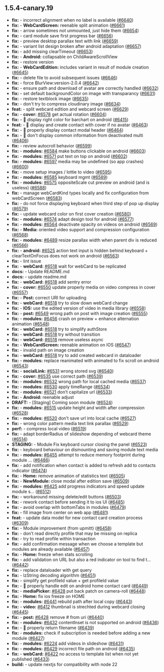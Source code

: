 ## 1.5.4-canary.19

* **fix:**  - incorrect alignment when no label is available ([#6640](https://github.com/AzzappApp/azzapp/pull/6640))
* **fix:**  - **WebCardScreen:** reenable split animation ([#6661](https://github.com/AzzappApp/azzapp/pull/6661))
* **fix:**  - arrow sometimes not unmounted, just hide them ([#6654](https://github.com/AzzappApp/azzapp/pull/6654))
* **fix:**  - card module save first progress bar ([#6656](https://github.com/AzzappApp/azzapp/pull/6656))
* **fix:**  - preview desktop parallax text with link ([#6659](https://github.com/AzzappApp/azzapp/pull/6659))
* **fix:**  - variant list design broken after android adaptation ([#6657](https://github.com/AzzappApp/azzapp/pull/6657))
* **fix:**  - add missing clearTimeout ([#6653](https://github.com/AzzappApp/azzapp/pull/6653))
* **fix:**  - **Android:** collapsable on ChildAwareScrollView
* **fix:**  - restore version
* **fix:**  - **WebCardEdition:** includes variant in result of module creation ([#6645](https://github.com/AzzappApp/azzapp/pull/6645))
* **fix:**  - delete file to avoid subsequent issues ([#6646](https://github.com/AzzappApp/azzapp/pull/6646))
* **fix:**  - force  BlurView:version-2.0.4 ([#6642](https://github.com/AzzappApp/azzapp/pull/6642))
* **fix:**  - ensure path and download of avatar are correctly handled ([#6632](https://github.com/AzzappApp/azzapp/pull/6632))
* **fix:**  - set default backgroundColor on image with transparancy ([#6631](https://github.com/AzzappApp/azzapp/pull/6631))
* **fix:**  - restore textblock image ([#6635](https://github.com/AzzappApp/azzapp/pull/6635))
* **fix:**  - don't try to compress cloudinary image ([#6634](https://github.com/AzzappApp/azzapp/pull/6634))
* **feat:**  - split webcard edition and webcard screen ([#6629](https://github.com/AzzappApp/azzapp/pull/6629))
* **fix:**  - **cover:** [#6578](https://github.com/AzzappApp/azzapp/pull/6578) get actual rotation ([#6604](https://github.com/AzzappApp/azzapp/pull/6604))
* **fix:**  - 🐛 display right color for barchart on android ([#6415](https://github.com/AzzappApp/azzapp/pull/6415))
* **feat:**  - 🎸 display and create contact with cover if no avatar ([#6463](https://github.com/AzzappApp/azzapp/pull/6463))
* **fix:**  - 🐛 properly display contact modal header ([#6464](https://github.com/AzzappApp/azzapp/pull/6464))
* **fix:**  - 🐛 don't display common information from deactivated multi ([#6406](https://github.com/AzzappApp/azzapp/pull/6406))
* **fix:**  - review autocroll behavior ([#6599](https://github.com/AzzappApp/azzapp/pull/6599))
* **fix:**  - **modules:** [#6584](https://github.com/AzzappApp/azzapp/pull/6584) make buttons clickable on android ([#6603](https://github.com/AzzappApp/azzapp/pull/6603))
* **fix:**  - **modules:** [#6571](https://github.com/AzzappApp/azzapp/pull/6571) put text on top on android ([#6602](https://github.com/AzzappApp/azzapp/pull/6602))
* **fix:**  - **modules:** [#6597](https://github.com/AzzappApp/azzapp/pull/6597) media may be undefined (so app crashes) ([#6600](https://github.com/AzzappApp/azzapp/pull/6600))
* **fix:**  - move setup images / lottie to video ([#6595](https://github.com/AzzappApp/azzapp/pull/6595))
* **fix:**  - **modules:** [#6585](https://github.com/AzzappApp/azzapp/pull/6585) keyboard mgmt ([#6589](https://github.com/AzzappApp/azzapp/pull/6589))
* **fix:**  - **modules:** [#6575](https://github.com/AzzappApp/azzapp/pull/6575) oppositeScale cut preview on android (and is useless) ([#6588](https://github.com/AzzappApp/azzapp/pull/6588))
* **fix:**  - manage webCardKind types locally and fix configuration from webCardScreen ([#6583](https://github.com/AzzappApp/azzapp/pull/6583))
* **fix:**  - do not force displaying keyboard when third step of pop up display ([#6579](https://github.com/AzzappApp/azzapp/pull/6579))
* **fix:**  - update webcard color on first cover creation ([#6580](https://github.com/AzzappApp/azzapp/pull/6580))
* **fix:**  - **modules:** [#6574](https://github.com/AzzappApp/azzapp/pull/6574) adapt design tool for android ([#6577](https://github.com/AzzappApp/azzapp/pull/6577))
* **fix:**  - **modules:** [#6564](https://github.com/AzzappApp/azzapp/pull/6564) deactivate opacity on videos on android ([#6569](https://github.com/AzzappApp/azzapp/pull/6569))
* **fix:**  - **Media:** oriented video support and compression configuration ([#6568](https://github.com/AzzappApp/azzapp/pull/6568))
* **fix:**  - **modules:** [#6489](https://github.com/AzzappApp/azzapp/pull/6489) resize parallax width when parent div is reduced ([#6566](https://github.com/AzzappApp/azzapp/pull/6566))
* **fix:**  - **android:** [#6525](https://github.com/AzzappApp/azzapp/pull/6525) action text input is hidden behind keyboard + clearTextOnFocus does not work on android ([#6563](https://github.com/AzzappApp/azzapp/pull/6563))
* **fix:**  - lint issue
* **fix:**  - **webCard:** [#6518](https://github.com/AzzappApp/azzapp/pull/6518) wait for webCard to be replicated
* **docs:**  - Update README.md
* **docs:**  - update readme.md
* **fix:**  - **webCard:** [#6518](https://github.com/AzzappApp/azzapp/pull/6518) add sentry error
* **fix:**  - **cover:** [#6550](https://github.com/AzzappApp/azzapp/pull/6550) update properly media on video compress in cover ([#6557](https://github.com/AzzappApp/azzapp/pull/6557))
* **fix:**  - **Post:** correct URI for uploading
* **fix:**  - **webCard:** [#6518](https://github.com/AzzappApp/azzapp/pull/6518) try to slow down webCard change
* **fix:**  - **IOS:** use the edited version of video in media library ([#6558](https://github.com/AzzappApp/azzapp/pull/6558))
* **fix:**  - **post:** [#6549](https://github.com/AzzappApp/azzapp/pull/6549) wrong path on post with image creation ([#6555](https://github.com/AzzappApp/azzapp/pull/6555))
* **fix:**  - **modules:** [#6456](https://github.com/AzzappApp/azzapp/pull/6456) crash on preview + enhance alternation animation ([#6548](https://github.com/AzzappApp/azzapp/pull/6548))
* **fix:**  - **webCard:** [#6518](https://github.com/AzzappApp/azzapp/pull/6518) try to simplify authStore
* **fix:**  - **webCard:** [#6518](https://github.com/AzzappApp/azzapp/pull/6518) try without transition
* **fix:**  - **webCard:** [#6518](https://github.com/AzzappApp/azzapp/pull/6518) remove useless async
* **fix:**  - **WebCardScreen:** reenable animation on IOS ([#6547](https://github.com/AzzappApp/azzapp/pull/6547))
* **fix:**  - invalid path on image creation
* **fix:**  - **webCard:** [#6518](https://github.com/AzzappApp/azzapp/pull/6518) try to add created webcard in dataloader
* **fix:**  - **modules:** replace reanimated with animated to fix scroll on android ([#6543](https://github.com/AzzappApp/azzapp/pull/6543))
* **fix:**  - **socialLink:** [#6531](https://github.com/AzzappApp/azzapp/pull/6531) wrong stored svg ([#6540](https://github.com/AzzappApp/azzapp/pull/6540))
* **fix:**  - **cover:** [#6535](https://github.com/AzzappApp/azzapp/pull/6535) use correct path ([#6539](https://github.com/AzzappApp/azzapp/pull/6539))
* **fix:**  - **modules:** [#6532](https://github.com/AzzappApp/azzapp/pull/6532) wrong path for local cached media ([#6537](https://github.com/AzzappApp/azzapp/pull/6537))
* **fix:**  - **modules:** [#6530](https://github.com/AzzappApp/azzapp/pull/6530) apply timeRange ([#6534](https://github.com/AzzappApp/azzapp/pull/6534))
* **fix:**  - **modules:** [#6521](https://github.com/AzzappApp/azzapp/pull/6521) don’t capitalize url ([#6533](https://github.com/AzzappApp/azzapp/pull/6533))
* **fix:**  - **Android:** reenable adjust
* **DRAFT:**  - [Staging] Coming soon module ([#6524](https://github.com/AzzappApp/azzapp/pull/6524))
* **fix:**  - **modules:** [#6515](https://github.com/AzzappApp/azzapp/pull/6515) update height and width after compression ([#6528](https://github.com/AzzappApp/azzapp/pull/6528))
* **fix:**  - **modules:** [#6520](https://github.com/AzzappApp/azzapp/pull/6520) don’t save url into local cache ([#6527](https://github.com/AzzappApp/azzapp/pull/6527))
* **fix:**  -  wrong color pattern media text link parallax ([#6529](https://github.com/AzzappApp/azzapp/pull/6529))
* **perf:**  - compress local video ([#6519](https://github.com/AzzappApp/azzapp/pull/6519))
* **fix:**  - adapt borderRadius of slideshow depending of webcard theme ([#6514](https://github.com/AzzappApp/azzapp/pull/6514))
* **STAGING:**  - Module Fix keyboard cursor  closing  the panel ([#6523](https://github.com/AzzappApp/azzapp/pull/6523))
* **fix:**  - keyboard behaviour on dismounting and saving module text media
* **fix:**  - **modules:** [#6455](https://github.com/AzzappApp/azzapp/pull/6455) attempt to reduce memory footprint during module … ([#6486](https://github.com/AzzappApp/azzapp/pull/6486))
* **fix:**  - add notification when contact is added to refresh add to contacts indicator ([#6474](https://github.com/AzzappApp/azzapp/pull/6474))
* **fix:**  - **Home:** remove animation of statistics text ([#6505](https://github.com/AzzappApp/azzapp/pull/6505))
* **fix:**  - **NewModule:** close modal after edition save ([#6509](https://github.com/AzzappApp/azzapp/pull/6509))
* **fix:**  - **modules:** [#6425](https://github.com/AzzappApp/azzapp/pull/6425) add progress indicators and speed update module s… ([#6512](https://github.com/AzzappApp/azzapp/pull/6512))
* **fix:**  - workaround missing delete/edit buttons ([#6503](https://github.com/AzzappApp/azzapp/pull/6503))
* **fix:**  - rework contact before sending it to ios UI ([#6485](https://github.com/AzzappApp/azzapp/pull/6485))
* **fix:**  - avoid overlap with bottomTabs in modules ([#6479](https://github.com/AzzappApp/azzapp/pull/6479))
* **fix:**  - fill image from center on web app ([#6481](https://github.com/AzzappApp/azzapp/pull/6481))
* **feat:**  - update data model for new contact card creation process ([#6309](https://github.com/AzzappApp/azzapp/pull/6309))
* **fix:**  - Module improvement (from upmitt) ([#6458](https://github.com/AzzappApp/azzapp/pull/6458))
* **fix:**  - don’t read directly profile that may be missing on replica
* **fix:**  - try to read profile within transaction
* **fix:**  - add confirmation message when we choose a template but modules are already available ([#6457](https://github.com/AzzappApp/azzapp/pull/6457))
* **fix:**  - **Home:** freeze when stats scrolling
* **fix:**  - add validation on URL but also a red indicator on tool to find t… ([#6442](https://github.com/AzzappApp/azzapp/pull/6442))
* **fix:**  - replace dataloader with get query
* **fix:**  - lzString decoding algorithm ([#6451](https://github.com/AzzappApp/azzapp/pull/6451))
* **fix:**  - simplify get profileId value + get profileId value
* **fix:**  - 🐛 properly handle edit on android home contact card ([#6449](https://github.com/AzzappApp/azzapp/pull/6449))
* **fix:**  - **mediaPicker:** [#6428](https://github.com/AzzappApp/azzapp/pull/6428) put back patch on camera-roll ([#6448](https://github.com/AzzappApp/azzapp/pull/6448))
* **fix:**  - **Home:** fix ios freeze on HOME
* **fix:**  - **modules:** [#6441](https://github.com/AzzappApp/azzapp/pull/6441) rebuild path after local copy ([#6443](https://github.com/AzzappApp/azzapp/pull/6443))
* **fix:**  - **video:** [#6412](https://github.com/AzzappApp/azzapp/pull/6412) thumbnail is strechted during webcard closing ([#6445](https://github.com/AzzappApp/azzapp/pull/6445))
* **fix:**  - **post:** [#6428](https://github.com/AzzappApp/azzapp/pull/6428) remove # from uri ([#6440](https://github.com/AzzappApp/azzapp/pull/6440))
* **fix:**  - **modules:** [#6432](https://github.com/AzzappApp/azzapp/pull/6432) contentInset is not supported on android ([#6436](https://github.com/AzzappApp/azzapp/pull/6436))
* **fix:**  - 🐛 properly return filename ([#6439](https://github.com/AzzappApp/azzapp/pull/6439))
* **fix:**  - **modules:** check if subscription is needed before adding a new module ([#6427](https://github.com/AzzappApp/azzapp/pull/6427))
* **fix:**  - **modules:** [#6224](https://github.com/AzzappApp/azzapp/pull/6224) add videos in slideshow ([#6431](https://github.com/AzzappApp/azzapp/pull/6431))
* **fix:**  - **modules:** [#6429](https://github.com/AzzappApp/azzapp/pull/6429) incorrect file path on android ([#6435](https://github.com/AzzappApp/azzapp/pull/6435))
* **fix:**  - **webCard:** [#6422](https://github.com/AzzappApp/azzapp/pull/6422) no access to template list when not yet published ([#6433](https://github.com/AzzappApp/azzapp/pull/6433))
* **build:**  - update nextjs for compatibility with node 22